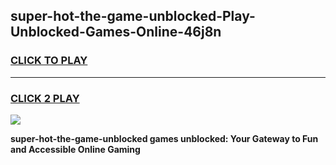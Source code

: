 
## super-hot-the-game-unblocked-Play-Unblocked-Games-Online-46j8n
<h3>
<a href="https://premium76.site?title=super-hot-the-game-unblocked&ref=25A">CLICK TO PLAY</a></h3>
<hr>

<h3>
<a href="https://premium76.site?title=super-hot-the-game-unblocked&ref=25A">CLICK 2 PLAY</a>
  
</h3>

<a href="https://premium76.site?title=super-hot-the-game-unblocked&ref=25A"><img src="https://clearcache.store/games.png"></a>


**super-hot-the-game-unblocked games unblocked: Your Gateway to Fun and Accessible Online Gaming**
